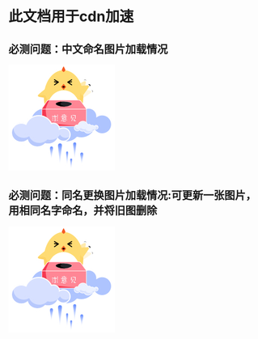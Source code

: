# 此文档用于cdn加速
## 必测问题：中文命名图片加载情况
![](/images/测试用图.jpg)

## 必测问题：同名更换图片加载情况:可更新一张图片，用相同名字命名，并将旧图删除
![](/images/测试用图.jpg)
